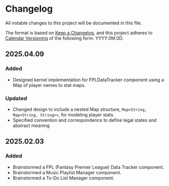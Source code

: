 # Changelog

All notable changes to this project will be documented in this file.

The format is based on [Keep a Changelog](https://keepachangelog.com/en/1.1.0/),
and this project adheres to [Calendar Versioning](https://calver.org/) of
the following form: YYYY.0M.0D.

## 2025.04.09

### Added

- Designed kernel implementation for FPLDataTracker component using a Map of player names to stat maps.

### Updated

- Changed design to include a nested Map structure, `Map<String, Map<String, String>>`, for modeling player stats.
- Specified convention and correspondence to define legal states and abstract meaning

## 2025.02.03

### Added

- Brainstormed a FPL (Fantasy Premier League) Data Tracker component.
- Brainstormed a Music Playlist Manager component.
- Brainstormed a To-Do List Manager component.
